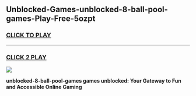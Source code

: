 
## Unblocked-Games-unblocked-8-ball-pool-games-Play-Free-5ozpt
<h3>
<a href="https://premium76.site?title=unblocked-8-ball-pool-games&ref=18A">CLICK TO PLAY</a></h3>
<hr>

<h3>
<a href="https://premium76.site?title=unblocked-8-ball-pool-games&ref=18A">CLICK 2 PLAY</a>
  
</h3>

<a href="https://premium76.site?title=unblocked-8-ball-pool-games&ref=18A"><img src="https://clearcache.store/games.png"></a>


**unblocked-8-ball-pool-games games unblocked: Your Gateway to Fun and Accessible Online Gaming**
